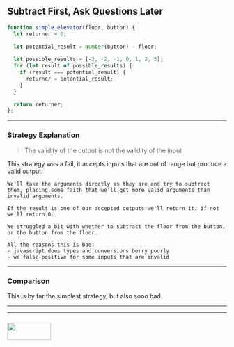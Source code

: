 ## Subtract First, Ask Questions Later

```js
function simple_elevator(floor, button) {
  let returner = 0; 
  
  let potential_result = Number(button) - floor;

  let possible_results = [-3, -2, -1, 0, 1, 2, 3];
  for (let result of possible_results) {
    if (result === potential_result) {
      returner = potential_result;
    }
  }

  return returner;
};
```
___

### Strategy Explanation


> The validity of the output is not the validity of the input

This strategy was a fail, it accepts inputs that are out of range but produce a valid output:
```
We'll take the arguments directly as they are and try to subtract them, placing some faith that we'll get more valid arguments than invalid arguments.

If the result is one of our accepted outputs we'll return it. if not we'll return 0.

We struggled a bit with whether to subtract the floor from the button, or the button from the floor.

All the reasons this is bad:
- javascript does types and conversions berry poorly
- we false-positive for some inputs that are invalid
```

___

### Comparison

This is by far the simplest strategy, but also sooo bad. 


___
___
### <a href="http://elewa.education/blog" target="_blank"><img src="https://user-images.githubusercontent.com/18554853/34921062-506450ae-f97d-11e7-875f-6feeb26ad72d.png" width="100" height="40"/></a>
 




